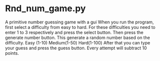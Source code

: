 # Rnd_num_game.py
A primitive number guessing game with a gui
When you run the program, first select a difficulty from easy to hard.
For these difficulties you need to enter 1 to 3 respectively and press the select button.
Then press the generate number button. This generate a random number based on the difficulty.
Easy (1-10) Medium(1-50) Hard(1-100)
After that you can type your guess and press the guess button.
Every attempt will subtract 10 points.
